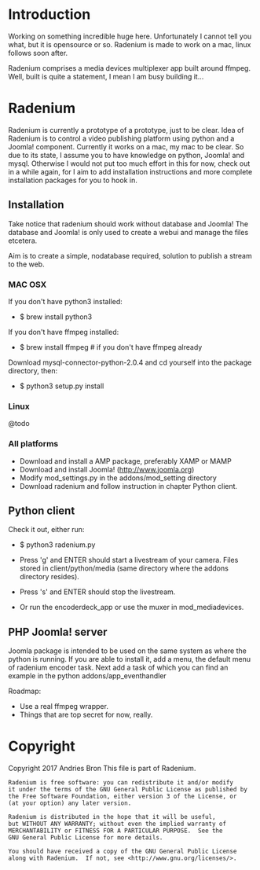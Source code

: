 # Introduction

Working on something incredible huge here. Unfortunately I cannot tell you what, but it is opensource or so.
Radenium is made to work on a mac, linux follows soon after.

Radenium comprises a media devices multiplexer app built around ffmpeg. Well, built is quite a statement, I mean I am busy building it...


# Radenium

Radenium is currently a prototype of a prototype, just to be clear.
Idea of Radenium is to control a video publishing platform using python and a Joomla! component.
Currently it works on a mac, my mac to be clear. So due to its state, I assume you to have knowledge on python, Joomla! and mysql. Otherwise I would not put too much effort in this for now, check out in a while again, for I aim to add installation instructions and more complete installation packages for you to hook in.

## Installation

Take notice that radenium should work without database and Joomla! The database and Joomla! is only used to create a webui and manage the files etcetera.

Aim is to create a simple, nodatabase required, solution to publish a stream to the web.

### MAC OSX
If you don't have python3 installed:
- $ brew install python3

If you don't have ffmpeg installed:
- $ brew install ffmpeg   # if you don't have ffmpeg already

Download mysql-connector-python-2.0.4 and cd yourself into the package directory, then:
- $ python3 setup.py install

### Linux
@todo

### All platforms
- Download and install a AMP package, preferably XAMP or MAMP
- Download and install Joomla! (http://www.joomla.org)
- Modify mod_settings.py in the addons/mod_setting directory
- Download radenium and follow instruction in chapter Python client.


## Python client

Check it out, either run:

- $ python3 radenium.py

- Press 'g' and ENTER should start a livestream of your camera. Files stored in client/python/media (same directory where the addons directory resides).

- Press 's' and ENTER should stop the livestream.

- Or run the encoderdeck_app or use the muxer in mod_mediadevices.

## PHP Joomla! server
Joomla package is intended to be used on the same system as where the python is running.
If you are able to install it, add a menu, the default menu of radenium encoder task. 
Next add a task of which you can find an example in the python addons/app_eventhandler




Roadmap:
- Use a real ffmpeg wrapper.
- Things that are top secret for now, really.


# Copyright

Copyright 2017 Andries Bron
This file is part of Radenium.

    Radenium is free software: you can redistribute it and/or modify
    it under the terms of the GNU General Public License as published by
    the Free Software Foundation, either version 3 of the License, or
    (at your option) any later version.

    Radenium is distributed in the hope that it will be useful,
    but WITHOUT ANY WARRANTY; without even the implied warranty of
    MERCHANTABILITY or FITNESS FOR A PARTICULAR PURPOSE.  See the
    GNU General Public License for more details.

    You should have received a copy of the GNU General Public License
    along with Radenium.  If not, see <http://www.gnu.org/licenses/>.
